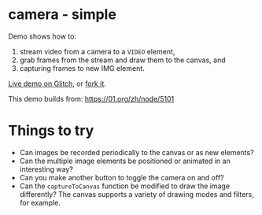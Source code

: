 # camera - simple

Demo shows how to:
1. stream video from a camera to a `VIDEO` element,
2. grab frames from the stream and draw them to the canvas, and
3. capturing frames to new IMG element.

[Live demo on Glitch](https://ix-camera-simple.glitch.me/), or [fork it](https://glitch.com/edit/#!/remix/ix-camera-simple).

This demo builds from: https://01.org/zh/node/5101


# Things to try

* Can images be recorded periodically to the canvas or as new elements?
* Can the multiple image elements be positioned or animated in an interesting way?
* Can you make another button to toggle the camera on and off?
* Can the `captureToCanvas` function be modified to draw the image differently? The canvas supports a variety of drawing modes and filters, for example.
